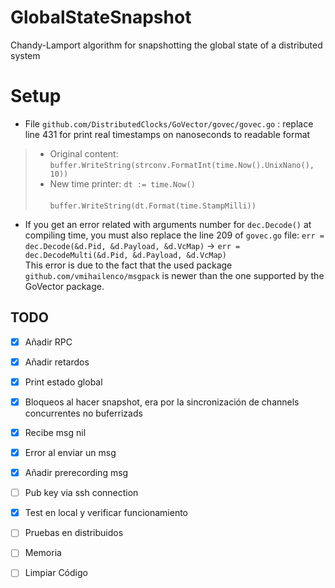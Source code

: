 # GlobalStateSnapshot
Chandy-Lamport algorithm for snapshotting the global state of a distributed system


# Setup
- File `github.com/DistributedClocks/GoVector/govec/govec.go` : replace line 431 for 
print real timestamps on nanoseconds to readable format
>- Original content: `buffer.WriteString(strconv.FormatInt(time.Now().UnixNano(), 10))`  
>- New time printer: `dt := time.Now()`   
&nbsp;&nbsp;&nbsp;&nbsp;&nbsp;&nbsp;&nbsp;&nbsp;&nbsp;&nbsp;&nbsp;&nbsp;&nbsp;&nbsp;&nbsp;&nbsp;&nbsp;
&nbsp;&nbsp;&nbsp;&nbsp;&nbsp;&nbsp;&nbsp;&nbsp;&nbsp;&nbsp;
`buffer.WriteString(dt.Format(time.StampMilli))` 

- If you get an error related with arguments number for `dec.Decode()` at compiling time, 
you must also replace the line 209 of `govec.go` file: `err = dec.Decode(&d.Pid, &d.Payload, &d.VcMap)` &rarr;
 `err = dec.DecodeMulti(&d.Pid, &d.Payload, &d.VcMap)`    
This error is due to the fact that the used package `github.com/vmihailenco/msgpack` is newer than the one
supported by the GoVector package.  


## TODO

- [X] Añadir RPC
- [X] Añadir retardos
- [X] Print estado global
- [X] Bloqueos al hacer snapshot, era por la sincronización de channels concurrentes no buferrizads
- [X] Recibe msg nil
- [X] Error al enviar un msg
- [X] Añadir prerecording msg

- [ ] Pub key via ssh connection
- [X] Test en local y verificar funcionamiento
- [ ] Pruebas en distribuidos
- [ ] Memoria
- [ ] Limpiar Código
